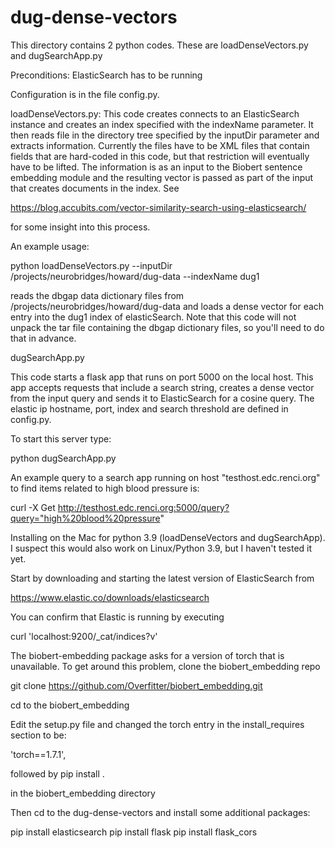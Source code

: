 # dug-dense-vectors
This directory contains 2 python codes. These are loadDenseVectors.py and dugSearchApp.py

Preconditions: ElasticSearch has to be running

Configuration is in the file config.py.  

loadDenseVectors.py:
This code creates connects to an ElasticSearch instance and creates an index specified with the indexName parameter.  It then reads file in the directory tree specified by the inputDir parameter and extracts information. Currently the files have to be XML files that contain fields that are hard-coded in this code, but that restriction will eventually have to be lifted.  The information is as an input to the Biobert sentence embedding module and the resulting vector is passed as part of the input that creates documents in the index. See 

  https://blog.accubits.com/vector-similarity-search-using-elasticsearch/

 for some insight into this process.

An example usage:

python loadDenseVectors.py --inputDir /projects/neurobridges/howard/dug-data --indexName dug1

reads the dbgap data dictionary files from /projects/neurobridges/howard/dug-data and loads a dense vector for each entry into the dug1 index of elasticSearch. Note that this code will not unpack the tar file containing the dbgap dictionary files, so you'll need to do that in advance.

dugSearchApp.py

This code starts a flask app that runs on port 5000 on the local host.  This app accepts requests that include a search string, creates a dense vector from the input query and sends it to ElasticSearch for a cosine query. The elastic ip hostname, port, index and search threshold are defined in config.py.

To start this server type:

python dugSearchApp.py

An example query to a search app running on host "testhost.edc.renci.org" to find items related to high blood pressure is:

curl -X Get  http://testhost.edc.renci.org:5000/query?query="high%20blood%20pressure" 

Installing on the Mac for python 3.9 (loadDenseVectors and dugSearchApp).  I suspect this would also work on Linux/Python 3.9, but I haven't tested it yet.

Start by downloading and starting the latest version of ElasticSearch from

https://www.elastic.co/downloads/elasticsearch

You can confirm that Elastic is running by executing 

curl 'localhost:9200/_cat/indices?v'

The biobert-embedding package asks for a version of torch that is unavailable. To get around this problem, clone the biobert_embedding repo

git clone https://github.com/Overfitter/biobert_embedding.git

cd to the biobert_embedding

Edit the setup.py file and changed the torch entry in the install_requires section to be:

'torch==1.7.1',

followed by pip install .

in the biobert_embedding directory

Then cd to the dug-dense-vectors and install some additional packages:

pip install elasticsearch
pip install flask
pip install flask_cors
